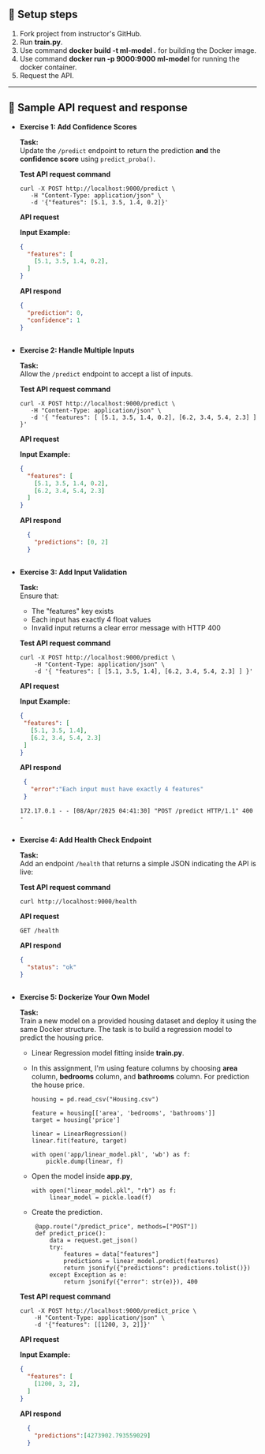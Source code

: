 ## 🔹 Setup steps
1. Fork project from instructor's GitHub.
2. Run **train.py**.
3. Use command **docker build -t ml-model .** for building the Docker image.
4. Use command **docker run -p 9000:9000 ml-model** for running the docker container.
5. Request the API.

---

## 🔹 Sample API request and response
- **Exercise 1: Add Confidence Scores**
  
  **Task:**  
Update the `/predict` endpoint to return the prediction **and** the **confidence score** using `predict_proba()`.

  **Test API request command**

      curl -X POST http://localhost:9000/predict \
         -H "Content-Type: application/json" \
         -d '{"features": [5.1, 3.5, 1.4, 0.2]}'

  **API request**

  **Input Example:**
  ```json
  {
    "features": [
      [5.1, 3.5, 1.4, 0.2],
    ]
  }
  ```

  **API respond**
  ```json
  {
    "prediction": 0,
    "confidence": 1
  }
  ```
##   
- **Exercise 2: Handle Multiple Inputs**

  **Task:**  
Allow the `/predict` endpoint to accept a list of inputs.

  **Test API request command**

      curl -X POST http://localhost:9000/predict \
         -H "Content-Type: application/json" \
         -d '{ "features": [ [5.1, 3.5, 1.4, 0.2], [6.2, 3.4, 5.4, 2.3] ] }'

  **API request**

  **Input Example:**
  ```json
  {
    "features": [
      [5.1, 3.5, 1.4, 0.2],
      [6.2, 3.4, 5.4, 2.3]
    ]
  }
  ```

  **API respond**
  ```json
    {
      "predictions": [0, 2]
    }
    ``` 
##
- **Exercise 3: Add Input Validation**

  **Task:**  
  Ensure that:
  - The "features" key exists
  - Each input has exactly 4 float values
  - Invalid input returns a clear error message with HTTP 400
 
  **Test API request command**

      curl -X POST http://localhost:9000/predict \
          -H "Content-Type: application/json" \
          -d '{ "features": [ [5.1, 3.5, 1.4], [6.2, 3.4, 5.4, 2.3] ] }'

  **API request**

  **Input Example:**
   ```json
  {
    "features": [
      [5.1, 3.5, 1.4],
      [6.2, 3.4, 5.4, 2.3]
    ]
  }
  ```

  **API respond**
   ```json
    {
      "error":"Each input must have exactly 4 features"
    }
    ``` 
      172.17.0.1 - - [08/Apr/2025 04:41:30] "POST /predict HTTP/1.1" 400 -
  
##
- **Exercise 4: Add Health Check Endpoint**

  **Task:**  
Add an endpoint `/health` that returns a simple JSON indicating the API is live:

  **Test API request command**
  
      curl http://localhost:9000/health

  **API request**
  
      GET /health

  **API respond**
    ```json
    {
      "status": "ok"
    }
    ``` 
##
- **Exercise 5: Dockerize Your Own Model**
  
  **Task:**  
Train a new model on a provided housing dataset and deploy it using the same Docker structure. The task is to build a regression model to predict the housing price.

  - Linear Regression model fitting inside **train.py**.
  - In this assignment, I'm using feature columns by choosing **area** column, **bedrooms** column, and **bathrooms** column. For prediction the house price.

        housing = pd.read_csv("Housing.csv")
        
        feature = housing[['area', 'bedrooms', 'bathrooms']]
        target = housing['price']
        
        linear = LinearRegression()
        linear.fit(feature, target)
        
        with open('app/linear_model.pkl', 'wb') as f:
            pickle.dump(linear, f)
    
   - Open the model inside **app.py**,

         with open("linear_model.pkl", "rb") as f:
              linear_model = pickle.load(f)
     
   - Create the prediction.
     
          @app.route("/predict_price", methods=["POST"])
          def predict_price():
              data = request.get_json()
              try:
                  features = data["features"]
                  predictions = linear_model.predict(features)
                  return jsonify({"predictions": predictions.tolist()})
              except Exception as e:
                  return jsonify({"error": str(e)}), 400
     
   **Test API request command**

      curl -X POST http://localhost:9000/predict_price \
          -H "Content-Type: application/json" \
          -d '{"features": [[1200, 3, 2]]}'
  
  **API request**

  **Input Example:**
  ```json
  {
    "features": [
      [1200, 3, 2],
    ]
  }
  ```

  **API respond**
    ```json
      {
        "predictions":[4273902.793559029]
      }
    ``` 
  
